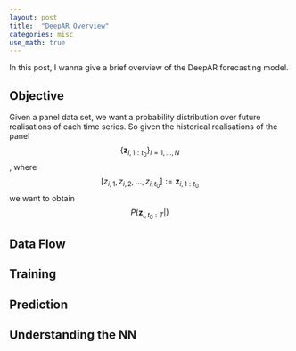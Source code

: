 ```yaml
---
layout: post
title:  "DeepAR Overview"
categories: misc
use_math: true
---
```


In this post, I wanna give a brief overview of the DeepAR forecasting model.

## Objective

Given a panel data set, we want a probability distribution over future realisations of each time series. 
So given the historical realisations of the panel 
$$\{\boldsymbol{z}_{i,1:t_0}\}_{i=1, ..., N}$$, 
where $$[z_{i, 1}, z_{i, 2}, ... , z_{i,t_0}] := \boldsymbol{z}_{i, 1:t_0} $$ 
we want to obtain 
$$P(\boldsymbol{z}_{i,t_0:T}|) $$


## Data Flow

## Training

## Prediction

## Understanding the NN